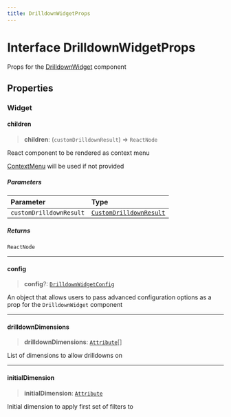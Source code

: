 ```yaml
---
title: DrilldownWidgetProps
---
```


# Interface DrilldownWidgetProps

Props for the [DrilldownWidget](../drilldown/function.DrilldownWidget.md) component

## Properties

### Widget

#### children

> **children**: (`customDrilldownResult`) => `ReactNode`

React component to be rendered as context menu

[ContextMenu](../drilldown/function.ContextMenu.md) will be used if not provided

##### Parameters

| Parameter | Type |
| :------ | :------ |
| `customDrilldownResult` | [`CustomDrilldownResult`](../type-aliases/type-alias.CustomDrilldownResult.md) |

##### Returns

`ReactNode`

***

#### config

> **config**?: [`DrilldownWidgetConfig`](../type-aliases/type-alias.DrilldownWidgetConfig.md)

An object that allows users to pass advanced configuration options as a prop for the `DrilldownWidget` component

***

#### drilldownDimensions

> **drilldownDimensions**: [`Attribute`](../../sdk-data/interfaces/interface.Attribute.md)[]

List of dimensions to allow drilldowns on

***

#### initialDimension

> **initialDimension**: [`Attribute`](../../sdk-data/interfaces/interface.Attribute.md)

Initial dimension to apply first set of filters to
